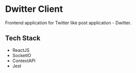 # Dwitter Client

Frontend application for Twitter like post application - Dwitter.

## Tech Stack

-   ReactJS
-   SocketIO
-   ContextAPI
-   Jest
